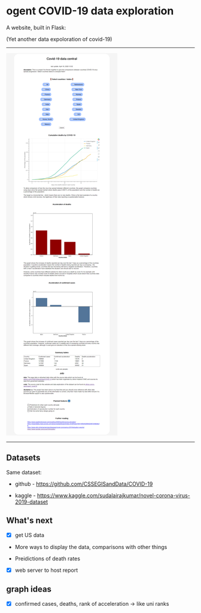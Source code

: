 # ogent COVID-19 data exploration

A website, built in Flask:

(Yet another data expoloration of covid-19)

---

![alt text](/assets/ogent.png)

--- 

## Datasets

Same dataset: 

- github - https://github.com/CSSEGISandData/COVID-19 

- kaggle - https://www.kaggle.com/sudalairajkumar/novel-corona-virus-2019-dataset

## What's next

- [X] get US data

- More ways to display the data, comparisons with other things

- Preidictions of death rates

- [X] web server to host report

## graph ideas

- [X] confirmed cases, deaths, rank of acceleration -> like uni ranks
